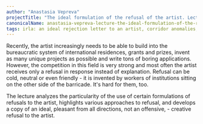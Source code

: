 ```yaml
---
author: "Anastasia Vepreva"
projectTitle: "The ideal formulation of the refusal of the artist. Lecture"
canonicalName: anastasia-vepreva-lecture-the-ideal-formulation-of-the-refusal-of-the-artist
tags: irla: an ideal rejection letter to an artist, corridor anomalies, affective labour, quick knowledge, extractive capitalism, desire, digital proletariat, practice of small movements, tongue and teeth of creativity
---
```

Recently, the artist increasingly needs to be able to build into the bureaucratic system of international residences, grants and prizes, invent as many unique projects as possible and write tons of boring applications. However, the competition in this field is very strong and most often the artist receives only a refusal in response instead of explanation. Refusal can be cold, neutral or even friendly - it is invented by workers of institutions sitting on the other side of the barricade. It's hard for them, too.

The lecture analyzes the particularity of the use of certain formulations of refusals to the artist, highlights various approaches to refusal, and develops a copy of an ideal, pleasant from all directions, not an offensive, - creative refusal to the artist.
